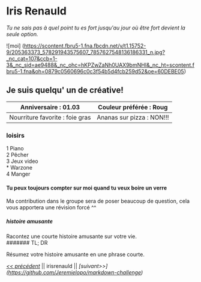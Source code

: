 # Iris Renauld  

*Tu ne sais pas à quel point tu es fort jusqu'au jour où être fort devient la seule option.*  
  
![moi] (https://scontent.fbru5-1.fna.fbcdn.net/v/t1.15752-9/205363373_578291943575607_7857627548136186331_n.jpg?_nc_cat=107&ccb=1-3&_nc_sid=ae9488&_nc_ohc=hKPZwZaNh0UAX9bmNHI&_nc_ht=scontent.fbru5-1.fna&oh=0879c0560696c0c3f54b5d4fcb259d52&oe=60DEBE05)  
  
## Je suis quelqu' un de créative!  
  Anniversaire : 01.03 | Couleur préférée : Roug
------------ | -------------
Nourriture favorite : foie gras | Ananas sur pizza : NON!!!  
  
### loisirs  
  
1 Piano   
2 Pêcher  
3 Jeux video  
    * Warzone    
4 Manger  
  
#### Tu peux toujours compter sur moi quand tu veux boire un verre  
  
  
Ma contribution dans le groupe sera de poser beaucoup de question, cela vous apportera une révision forcé ^^  
  
##### histoire amusante  
  
Racontez une courte histoire amusante sur votre vie.  
####### TL; DR   
  
Résumez votre histoire amusante en une phrase courte.  
  

*[<< précédent](https://github.com/Evamel/markdown_challenge)* || irisrenauld || *[suivant>>] (https://github.com/Jeremielopo/markdown-challenge)*
